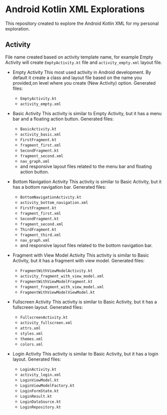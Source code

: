 # Android Kotlin XML Explorations

This repository created to explore the Android Kotlin XML for my personal exploration.

## Activity

File name created based on activity template name, for example Empty Activity will create
`EmptyActivity.kt` file and `activity_empty.xml` layout file.

- Empty Activity
  This most used activity in Android development. By default it create a class and layout file based
  on the name you provided,on level where you create (New Activity) option.
  Generated files:
    - `EmptyActivity.kt`
    - `activity_empty.xml`

- Basic Activity
  This activity is similar to Empty Activity, but it has a menu bar and a floating action button.
  Generated files:
    - `BasicActivity.kt`
    - `activity_basic.xml`
    - `FirstFragment.kt`
    - `fragment_first.xml`
    - `SecondFragment.kt`
    - `fragment_second.xml`
    - `nav_graph.xml`
    - and responsive layout files related to the menu bar and floating action button.

- Bottom Navigation Activity
  This activity is similar to Basic Activity, but it has a bottom navigation bar.
  Generated files:
    - `BottomNavigationActivity.kt`
    - `activity_bottom_navigation.xml`
    - `FirstFragment.kt`
    - `fragment_first.xml`
    - `SecondFragment.kt`
    - `fragment_second.xml`
    - `ThirdFragment.kt`
    - `fragment_third.xml`
    - `nav_graph.xml`
    - and responsive layout files related to the bottom navigation bar.

- Fragment with View Model Activity
  This activity is similar to Basic Activity, but it has a fragment with view model.
  Generated files:
    - `FragmentWithViewModelActivity.kt`
    - `activity_fragment_with_view_model.xml`
    - `FragmentWithViewModelFragment.kt`
    - `fragment_fragment_with_view_model.xml`
    - `FragmentWithViewModelViewModel.kt`

- Fullscreen Activity
  This activity is similar to Basic Activity, but it has a fullscreen layout.
  Generated files:
    - `FullscreenActivity.kt`
    - `activity_fullscreen.xml`
    - `attrs.xml`
    - `styles.xml`
    - `themes.xml`
    - `colors.xml`

- Login Activity
  This activity is similar to Basic Activity, but it has a login layout.
  Generated files:
    - `LoginActivity.kt`
    - `activity_login.xml`
    - `LoginViewModel.kt`
    - `LoginViewModelFactory.kt`
    - `LoginFormState.kt`
    - `LoginResult.kt`
    - `LoginDataSource.kt`
    - `LoginRepository.kt`
